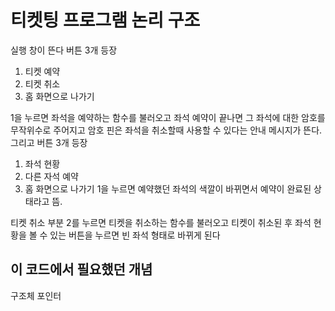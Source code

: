 # 티켓팅 프로그램 논리 구조

실행 창이 뜬다
버튼 3개 등장
1. 티켓 예약
2. 티켓 취소
3. 홈 화면으로 나가기

1을 누르면 좌석을 예약하는 함수를 불러오고 좌석 예약이 끝나면 그 좌석에 대한 암호를 무작위수로 주어지고 암호 핀은 좌석을 취소할때 사용할 수 있다는 안내 메시지가 뜬다.
그리고 버튼 3개 등장

1. 좌석 현황
2. 다른 자석 예약
3. 홈 화면으로 나가기
1을 누르면 예약했던 좌석의 색깔이 바뀌면서 예약이 완료된 상태라고 뜸.

티켓 취소 부분
2를 누르면 티켓을 취소하는 함수를 불러오고 티켓이 취소된 후 좌석 현황을 볼 수 있는 버튼을 누르면 빈 좌석 형태로 바뀌게 된다

## 이 코드에서 필요했던 개념
구조체
포인터
